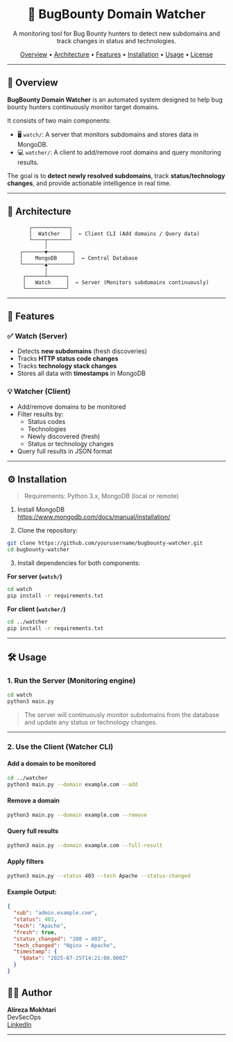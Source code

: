 <h1 align="center">🔎 BugBounty Domain Watcher</h1>
<p align="center">
  A monitoring tool for Bug Bounty hunters to detect new subdomains and track changes in status and technologies.
</p>

<p align="center">
  <a href="#overview">Overview</a> •
  <a href="#architecture">Architecture</a> •
  <a href="#features">Features</a> •
  <a href="#installation">Installation</a> •
  <a href="#usage">Usage</a> •
  <a href="#license">License</a>
</p>

---

## 🧠 Overview

**BugBounty Domain Watcher** is an automated system designed to help bug bounty hunters continuously monitor target domains.

It consists of two main components:

- 🖥️ `watch/`: A server that monitors subdomains and stores data in MongoDB.
- 💻 `watcher/`: A client to add/remove root domains and query monitoring results.

The goal is to **detect newly resolved subdomains**, track **status/technology changes**, and provide actionable intelligence in real time.

---

## 🧱 Architecture

```
       ┌────────────┐
       │  Watcher   │  ← Client CLI (Add domains / Query data)
       └────┬───────┘
            │
    ┌───────▼────────┐
    │    MongoDB     │  ← Central Database
    └───────▲────────┘
            │
     ┌──────┴──────┐
     │   Watch     │  ← Server (Monitors subdomains continuously)
     └─────────────┘

````

---

## 🚀 Features

### ✅ Watch (Server)
- Detects **new subdomains** (fresh discoveries)
- Tracks **HTTP status code changes**
- Tracks **technology stack changes**
- Stores all data with **timestamps** in MongoDB

### 💡 Watcher (Client)
- Add/remove domains to be monitored
- Filter results by:
  - Status codes
  - Technologies
  - Newly discovered (fresh)
  - Status or technology changes
- Query full results in JSON format

---

## ⚙️ Installation

> Requirements: Python 3.x, MongoDB (local or remote)

1. Install MongoDB  
   https://www.mongodb.com/docs/manual/installation/

2. Clone the repository:
```bash
git clone https://github.com/yourusername/bugbounty-watcher.git
cd bugbounty-watcher
````

3. Install dependencies for both components:

**For server (`watch/`)**

```bash
cd watch
pip install -r requirements.txt
```

**For client (`watcher/`)**

```bash
cd ../watcher
pip install -r requirements.txt
```

---

## 🛠️ Usage

### 1. Run the Server (Monitoring engine)

```bash
cd watch
python3 main.py
```

> The server will continuously monitor subdomains from the database and update any status or technology changes.

---

### 2. Use the Client (Watcher CLI)

#### Add a domain to be monitored

```bash
cd ../watcher
python3 main.py --domain example.com --add
```

#### Remove a domain

```bash
python3 main.py --domain example.com --remove
```

#### Query full results

```bash
python3 main.py --domain example.com --full-result
```

#### Apply filters

```bash
python3 main.py --status 403 --tech Apache --status-changed
```

#### Example Output:

```json
{
  "sub": "admin.example.com",
  "status": 403,
  "tech": "Apache",
  "fresh": true,
  "status_changed": "200 → 403",
  "tech_changed": "Nginx → Apache",
  "timestamp": {
    "$date": "2025-07-25T14:21:00.000Z"
  }
}
```

## 🧑‍💼 Author

**Alireza Mokhtari**  
DevSecOps  
[LinkedIn](https://www.linkedin.com/in/alirezamokhtari82)

---
